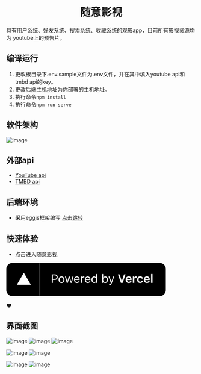 <h1 align="center">随意影视</h1>

具有用户系统、好友系统、搜索系统、收藏系统的观影app，目前所有影视资源均为
youtube上的预告片。

## 编译运行

1. 更改根目录下.env.sample文件为.env文件，并在其中填入youtube api和tmbd api的key。
2. 更改[后端主机地址](https://github.com/typenoob/hublix/blob/master/src/utils/http.js#L7)为你部署的主机地址。
3. 执行命令`npm install`
4. 执行命令`npm run serve`

## 软件架构

![image](https://user-images.githubusercontent.com/61347081/195332676-e20bd7ec-5d6b-4935-acaf-85ff764d29ef.png)

## 外部api

- [YouTube api](https://developers.google.com/youtube/v3)
- [TMBD api](https://developers.themoviedb.org/3)

## 后端环境

- 采用eggjs框架编写 [点击跳转](https://github.com/typenoob/hublix_backend)

## 快速体验

- 点击进入[随意影视](http://hublix.namu.cf)

[![Powered by Vercel](https://raw.githubusercontent.com/abumalick/powered-by-vercel/master/powered-by-vercel.svg)](https://vercel.com?utm_source=typenoob&utm_campaign=oss)

:heart:

## 界面截图

![image](https://user-images.githubusercontent.com/61347081/189036475-8aef873d-cb06-4b32-86fe-d8659791f563.png)
![image](https://user-images.githubusercontent.com/61347081/189036494-f1ec8f2e-f60f-4ea5-a6f4-2ba68bf3f49d.png)
![image](https://user-images.githubusercontent.com/61347081/189036507-35e16126-7586-4a23-86f6-e7c6af4c6c15.png)

![image](https://user-images.githubusercontent.com/61347081/189036515-709b89b4-88a9-4404-aafd-71228bc23021.png)
![image](https://user-images.githubusercontent.com/61347081/189036524-fd59c857-3d80-4d81-9172-a7cae54831cb.png)

![image](https://user-images.githubusercontent.com/61347081/189036551-e6772acf-55e0-4bc0-b5ac-61be48b683aa.png)
![image](https://user-images.githubusercontent.com/61347081/189036561-9e3d4601-f9fc-4698-b6d6-3cba58cfc14c.png)


